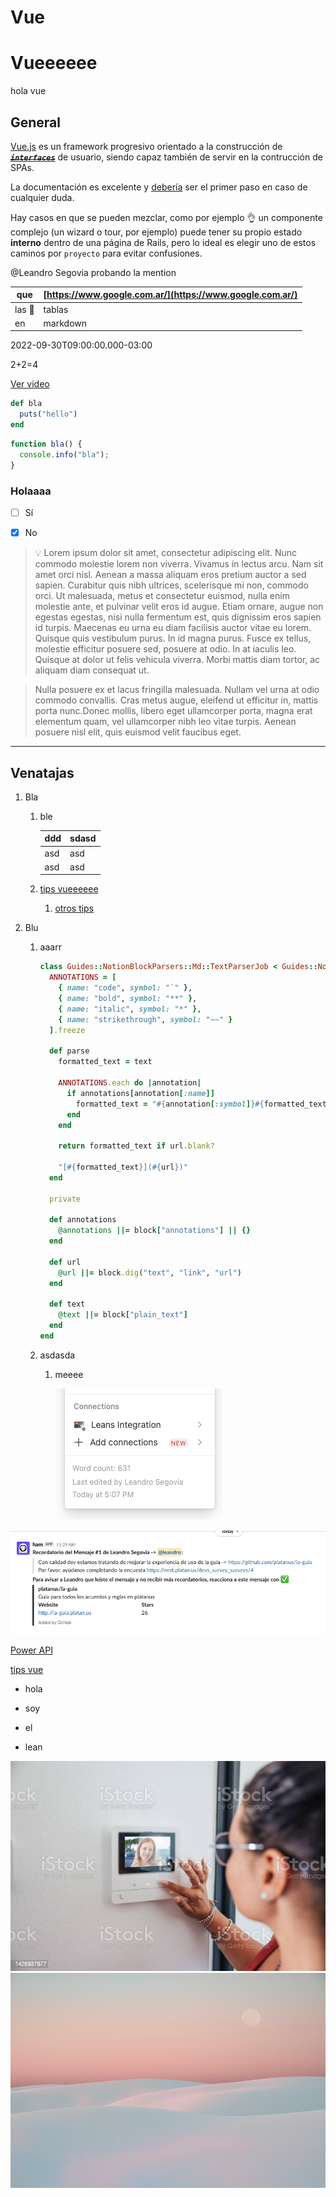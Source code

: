 
# Vue

# Vueeeeee

hola vue

## General

[Vue.js](https://vuejs.org/v2/guide/) es un framework progresivo orientado a la construcción de [~~***`interfaces`***~~](http://google.com) de usuario, siendo capaz también de servir en la contrucción de SPAs.

La documentación es excelente y [debería](http://google.com) ser el primer paso en caso de cualquier duda.

Hay casos en que se pueden mezclar, como por ejemplo 👌 un componente complejo (un wizard o tour, por ejemplo) puede tener su propio estado **interno** dentro de una página de Rails, pero lo ideal es elegir uno de estos caminos por `proyecto` para evitar confusiones.



@Leandro Segovia probando la mention

| que  | [https://www.google.com.ar/](https://www.google.com.ar/) |
| --- | --- |
| las 👿 | tablas |
| en | markdown |

2022-09-30T09:00:00.000-03:00 

2+2=4

[Ver video](https://www.youtube.com/watch?v=1TewCPi92ro)

```ruby
def bla
  puts("hello")
end
```

```javascript
function bla() {
  console.info("bla");
}
```



### Holaaaa

- [ ] Sí

- [x] No

> 💡 Lorem ipsum dolor sit amet, consectetur adipiscing elit. Nunc commodo molestie lorem non viverra. Vivamus in lectus arcu. Nam sit amet orci nisl. Aenean a massa aliquam eros pretium auctor a sed sapien. Curabitur quis nibh ultrices, scelerisque mi non, commodo orci. Ut malesuada, metus et consectetur euismod, nulla enim molestie ante, et pulvinar velit eros id augue. Etiam ornare, augue non egestas egestas, nisi nulla fermentum est, quis dignissim eros sapien id turpis. Maecenas eu urna eu diam facilisis auctor vitae eu lorem. Quisque quis vestibulum purus. In id magna purus. Fusce ex tellus, molestie efficitur posuere sed, posuere at odio. In at iaculis leo. Quisque at dolor ut felis vehicula viverra. Morbi mattis diam tortor, ac aliquam diam consequat ut.

> Nulla posuere ex et lacus fringilla malesuada. Nullam vel urna at odio commodo convallis. Cras metus augue, eleifend ut efficitur in, mattis porta nunc.Donec mollis, libero eget ullamcorper porta, magna erat elementum quam, vel ullamcorper nibh leo vitae turpis. Aenean posuere nisl elit, quis euismod velit faucibus eget.

---

## Venatajas

1. Bla

    1. ble

        | ddd | sdasd |
        | --- | --- |
        | asd | asd |
        | asd | asd |

    1. [tips vueeeeee]()

        1. [otros tips]()

1. Blu

    1. aaarr

        ```ruby
        class Guides::NotionBlockParsers::Md::TextParserJob < Guides::NotionBlockParsers::Md::BaseParserJob
          ANNOTATIONS = [
            { name: "code", symbol: "`" },
            { name: "bold", symbol: "**" },
            { name: "italic", symbol: "*" },
            { name: "strikethrough", symbol: "~~" }
          ].freeze
        
          def parse
            formatted_text = text
        
            ANNOTATIONS.each do |annotation|
              if annotations[annotation[:name]]
                formatted_text = "#{annotation[:symbol]}#{formatted_text}#{annotation[:symbol]}"
              end
            end
        
            return formatted_text if url.blank?
        
            "[#{formatted_text}](#{url})"
          end
        
          private
        
          def annotations
            @annotations ||= block["annotations"] || {}
          end
        
          def url
            @url ||= block.dig("text", "link", "url")
          end
        
          def text
            @text ||= block["plain_text"]
          end
        end
        ```

    1. asdasda

        1. meeee

            <img src='assets/vue-d3169a59-7b57-4e8b-a65c-87d65571028d.png'/>

    

<img src='assets/vue-d577823e-4535-4c7f-a7d7-6c03b709ba9e.png'/>

[Power API](power_api.md)

[tips vue](vue/tips_vue.md)



* hola

* soy

* el

* lean



<img src='assets/vue-259749db-9eea-4220-84a4-38ac4a086583.jpg'/>

<img src='assets/vue-9ae62031-54b8-4e8f-89af-c87b3d11d2f2.jpg'/>
